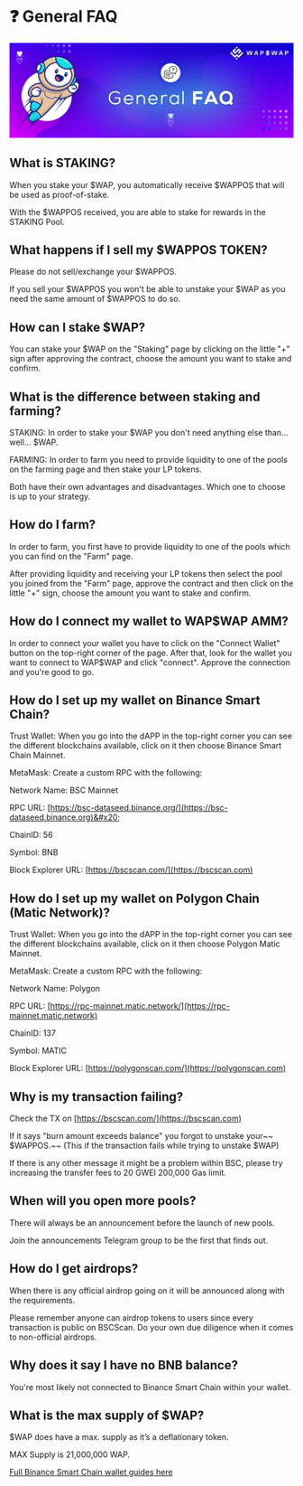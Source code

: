 # ❓ General FAQ

![](<.gitbook/assets/General FAQ.jpg>)

## What is STAKING? <a href="what-is-staking" id="what-is-staking"></a>

When you stake your $WAP, you automatically receive $WAPPOS that will be used as proof-of-stake.

With the $WAPPOS received, you are able to stake for rewards in the STAKING Pool.

## What happens if I sell my $WAPPOS TOKEN? <a href="what-happens-if-i-sell-my-pos-token" id="what-happens-if-i-sell-my-pos-token"></a>

Please do not sell/exchange your $WAPPOS.

If you sell your $WAPPOS you won't be able to unstake your $WAP as you need the same amount of $WAPPOS to do so.

## How can I stake $WAP? <a href="how-can-i-stake-meg" id="how-can-i-stake-meg"></a>

You can stake your $WAP on the "Staking" page by clicking on the little "+" sign after approving the contract, choose the amount you want to stake and confirm.

## What is the difference between staking and farming? <a href="what-is-the-difference-between-staking-and-farming" id="what-is-the-difference-between-staking-and-farming"></a>

STAKING: In order to stake your $WAP you don't need anything else than... well... $WAP.

FARMING: In order to farm you need to provide liquidity to one of the pools on the farming page and then stake your LP tokens.

Both have their own advantages and disadvantages. Which one to choose is up to your strategy.

## How do I farm? <a href="how-do-i-farm" id="how-do-i-farm"></a>

In order to farm, you first have to provide liquidity to one of the pools which you can find on the "Farm" page.

After providing liquidity and receiving your LP tokens then select the pool you joined from the "Farm" page, approve the contract and then click on the little "+" sign, choose the amount you want to stake and confirm.

## How do I connect my wallet to WAP$WAP AMM? <a href="how-do-i-connect-my-wallet-to-megabsc" id="how-do-i-connect-my-wallet-to-megabsc"></a>

In order to connect your wallet you have to click on the "Connect Wallet" button on the top-right corner of the page. After that, look for the wallet you want to connect to WAP$WAP and click "connect". Approve the connection and you're good to go.

## How do I set up my wallet on Binance Smart Chain? <a href="how-do-i-set-up-my-wallet-on-binance-smart-chain" id="how-do-i-set-up-my-wallet-on-binance-smart-chain"></a>

Trust Wallet: When you go into the dAPP in the top-right corner you can see the different blockchains available, click on it then choose Binance Smart Chain Mainnet.

MetaMask: Create a custom RPC with the following:&#x20;

Network Name: BSC Mainnet&#x20;

RPC URL: [https://bsc-dataseed.binance.org/](https://bsc-dataseed.binance.org)&#x20;

ChainID: 56&#x20;

Symbol: BNB&#x20;

Block Explorer URL: [https://bscscan.com/](https://bscscan.com)

## How do I set up my wallet on Polygon Chain (Matic Network)? <a href="how-do-i-set-up-my-wallet-on-binance-smart-chain" id="how-do-i-set-up-my-wallet-on-binance-smart-chain"></a>

Trust Wallet: When you go into the dAPP in the top-right corner you can see the different blockchains available, click on it then choose Polygon Matic Mainnet.

MetaMask: Create a custom RPC with the following:&#x20;

Network Name: Polygon&#x20;

RPC URL: [https://rpc-mainnet.matic.network/](https://rpc-mainnet.matic.network)

ChainID: 137&#x20;

Symbol: MATIC&#x20;

Block Explorer URL: [https://polygonscan.com/](https://polygonscan.com)

## Why is my transaction failing? <a href="why-is-my-transaction-failing" id="why-is-my-transaction-failing"></a>

Check the TX on [https://bscscan.com/](https://bscscan.com)​

If it says "burn amount exceeds balance" you forgot to unstake your~~ $WAPPOS.~~ (This if the transaction fails while trying to unstake $WAP)

If there is any other message it might be a problem within BSC, please try increasing the transfer fees to 20 GWEI 200,000 Gas limit.

## When will you open more pools? <a href="when-will-you-open-more-pools" id="when-will-you-open-more-pools"></a>

There will always be an announcement before the launch of new pools.

Join the announcements Telegram group to be the first that finds out.

## How do I get airdrops? <a href="how-do-i-get-airdrops" id="how-do-i-get-airdrops"></a>

When there is any official airdrop going on it will be announced along with the requirements.

Please remember anyone can airdrop tokens to users since every transaction is public on BSCScan. Do your own due diligence when it comes to non-official airdrops.

## Why does it say I have no BNB balance? <a href="why-does-it-say-i-have-no-bnb-balance" id="why-does-it-say-i-have-no-bnb-balance"></a>

You're most likely not connected to Binance Smart Chain within your wallet.

## What is the max supply of $WAP? <a href="what-is-the-max-supply-of-meg" id="what-is-the-max-supply-of-meg"></a>

$WAP does have a max. supply as it’s a deflationary token.

MAX Supply is 21,000,000 WAP.

​[Full Binance Smart Chain wallet guides here](https://docs.binance.org/smart-chain/wallet/metamask.html)​
